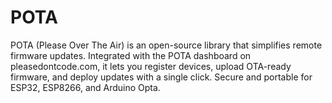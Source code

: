 # POTA
POTA (Please Over The Air) is an open-source library that simplifies remote firmware updates. Integrated with the POTA dashboard on pleasedontcode.com, it lets you register devices, upload OTA-ready firmware, and deploy updates with a single click. Secure and portable for ESP32, ESP8266, and Arduino Opta.
